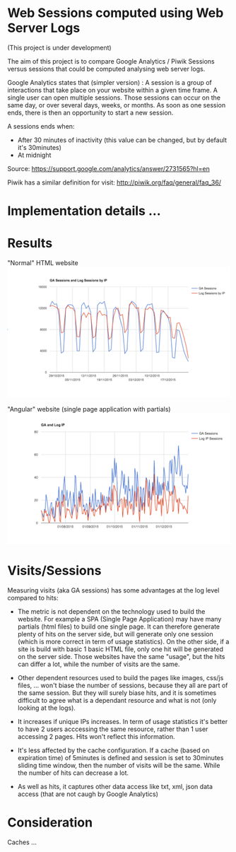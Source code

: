 # Web Sessions computed using Web Server Logs 

(This project is under development)

The aim of this project is to compare Google Analytics / Piwik Sessions versus sessions that could be computed analysing web server logs.

Google Analytics states that (simpler version) : A session is a group of interactions that take place on your website within a given time frame. A single user can open multiple sessions. Those sessions can occur on the same day, or over several days, weeks, or months. 
As soon as one session ends, there is then an opportunity to start a new session. 

A sessions ends when:
* After 30 minutes of inactivity (this value can be changed, but by default it's 30minutes)
* At midnight

Source: https://support.google.com/analytics/answer/2731565?hl=en

Piwik has a similar definition for visit:
http://piwik.org/faq/general/faq_36/


# Implementation details ...

# Results

"Normal" HTML website
![alt text](assets/ga-vs-log-html.png "Normal HTML application")

"Angular" website (single page application with partials)
![alt text](assets/ga-vs-log-spa.png "Single Page Application")


# Visits/Sessions

Measuring visits (aka GA sessions) has some advantages at the log level compared to hits:
* The metric is not dependent on the technology used to build the website. For example a SPA (Single Page Application) may have many partials (html files) to build one single page. It can therefore generate plenty of hits on the server side, but will generate only one session (which is more correct in term of usage statistics). On the other side, if a site is build with basic 1 basic HTML file, only one hit will be generated on the server side. Those websites have the same "usage", but the hits can differ a lot, while the number of visits are the same.

* Other dependent resources used to build the pages like images, css/js files, ... won't biase the number of sessions, because they all are part of the same session. But they will surely biase hits, and it is sometimes difficult to agree what is a dependant resource and what is not (only looking at the logs).

* It increases if unique IPs increases. In term of usage statistics it's better to have 2 users acccessing the same resource, rather than 1 user accessing 2 pages. Hits won't reflect this information.

* It's less affected by the cache configuration. If a cache (based on expiration time) of 5minutes is defined and session is set to 30minutes sliding time window, then the number of visits will be the same. While the number of hits can decrease a lot.

* As well as hits, it captures other data access like txt, xml, json data access (that are not caugh by Google Analytics)

# Consideration

Caches ...
